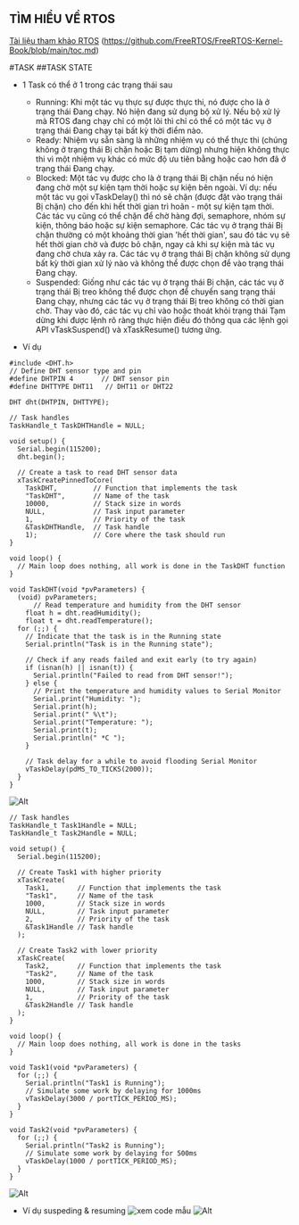 TÌM HIỂU VỀ RTOS
---
[Tài liệu tham khảo RTOS](https://www.freertos.org/Documentation/00-Overview)
						 (https://github.com/FreeRTOS/FreeRTOS-Kernel-Book/blob/main/toc.md)

#TASK
##TASK STATE
- 1 Task có thể ở 1 trong các trạng thái sau
	- Running: Khi một tác vụ thực sự được thực thi, nó được cho là ở trạng thái Đang chạy. Nó hiện đang sử dụng bộ xử lý. 
	Nếu bộ xử lý mà RTOS đang chạy chỉ có một lõi thì chỉ có thể có một tác vụ ở trạng thái Đang chạy tại bất kỳ thời điểm nào.
	- Ready: Nhiệm vụ sẵn sàng là những nhiệm vụ có thể thực thi (chúng không ở trạng thái Bị chặn hoặc Bị tạm dừng) nhưng hiện 
	không thực thi vì một nhiệm vụ khác có mức độ ưu tiên bằng hoặc cao hơn đã ở trạng thái Đang chạy.
	- Blocked: Một tác vụ được cho là ở trạng thái Bị chặn nếu nó hiện đang chờ một sự kiện tạm thời hoặc sự kiện bên ngoài. 
	Ví dụ: nếu một tác vụ gọi vTaskDelay() thì nó sẽ chặn (được đặt vào trạng thái Bị chặn) cho đến khi hết thời gian trì hoãn - một
	sự kiện tạm thời. Các tác vụ cũng có thể chặn để chờ hàng đợi, semaphore, nhóm sự kiện, thông báo hoặc sự kiện semaphore. Các tác 
	vụ ở trạng thái Bị chặn thường có một khoảng thời gian 'hết thời gian', sau đó tác vụ sẽ hết thời gian chờ và được bỏ chặn, ngay 
	cả khi sự kiện mà tác vụ đang chờ chưa xảy ra. Các tác vụ ở trạng thái Bị chặn không sử dụng bất kỳ thời gian xử lý nào và không 
	thể được chọn để vào trạng thái Đang chạy.
	- Suspended: Giống như các tác vụ ở trạng thái Bị chặn, các tác vụ ở trạng thái Bị treo không thể được chọn để chuyển sang trạng 
	thái Đang chạy, nhưng các tác vụ ở trạng thái Bị treo không có thời gian chờ. Thay vào đó, các tác vụ chỉ vào hoặc thoát khỏi trạng 
	thái Tạm dừng khi được lệnh rõ ràng thực hiện điều đó thông qua các lệnh gọi API vTaskSuspend() và xTaskResume() tương ứng.

- Ví dụ 
```
#include <DHT.h>
// Define DHT sensor type and pin
#define DHTPIN 4       // DHT sensor pin
#define DHTTYPE DHT11   // DHT11 or DHT22

DHT dht(DHTPIN, DHTTYPE);

// Task handles
TaskHandle_t TaskDHTHandle = NULL;

void setup() {
  Serial.begin(115200);
  dht.begin();

  // Create a task to read DHT sensor data
  xTaskCreatePinnedToCore(
    TaskDHT,         // Function that implements the task
    "TaskDHT",       // Name of the task
    10000,           // Stack size in words
    NULL,            // Task input parameter
    1,               // Priority of the task
    &TaskDHTHandle,  // Task handle
    1);              // Core where the task should run
}

void loop() {
  // Main loop does nothing, all work is done in the TaskDHT function
}

void TaskDHT(void *pvParameters) {
  (void) pvParameters;
      // Read temperature and humidity from the DHT sensor
    float h = dht.readHumidity();
    float t = dht.readTemperature();
  for (;;) {
    // Indicate that the task is in the Running state
    Serial.println("Task is in the Running state");

    // Check if any reads failed and exit early (to try again)
    if (isnan(h) || isnan(t)) {
      Serial.println("Failed to read from DHT sensor!");
    } else {
      // Print the temperature and humidity values to Serial Monitor
      Serial.print("Humidity: ");
      Serial.print(h);
      Serial.print(" %\t");
      Serial.print("Temperature: ");
      Serial.print(t);
      Serial.println(" *C ");
    }

    // Task delay for a while to avoid flooding Serial Monitor
    vTaskDelay(pdMS_TO_TICKS(2000));
  }
}
```
![Alt](anh1.PNG)
```
// Task handles
TaskHandle_t Task1Handle = NULL;
TaskHandle_t Task2Handle = NULL;

void setup() {
  Serial.begin(115200);

  // Create Task1 with higher priority
  xTaskCreate(
    Task1,       // Function that implements the task
    "Task1",     // Name of the task
    1000,        // Stack size in words
    NULL,        // Task input parameter
    2,           // Priority of the task
    &Task1Handle // Task handle
  );

  // Create Task2 with lower priority
  xTaskCreate(
    Task2,       // Function that implements the task
    "Task2",     // Name of the task
    1000,        // Stack size in words
    NULL,        // Task input parameter
    1,           // Priority of the task
    &Task2Handle // Task handle
  );
}

void loop() {
  // Main loop does nothing, all work is done in the tasks
}

void Task1(void *pvParameters) {
  for (;;) {
    Serial.println("Task1 is Running");
    // Simulate some work by delaying for 1000ms
    vTaskDelay(3000 / portTICK_PERIOD_MS);
  }
}

void Task2(void *pvParameters) {
  for (;;) {
    Serial.println("Task2 is Running");
    // Simulate some work by delaying for 500ms
    vTaskDelay(1000 / portTICK_PERIOD_MS);
  }
}
```
![Alt](anh2.PNG)
- Ví dụ suspeding & resuming
![xem code mẫu](suspeding_resuming.ino)
![Alt](anh3.PNG)